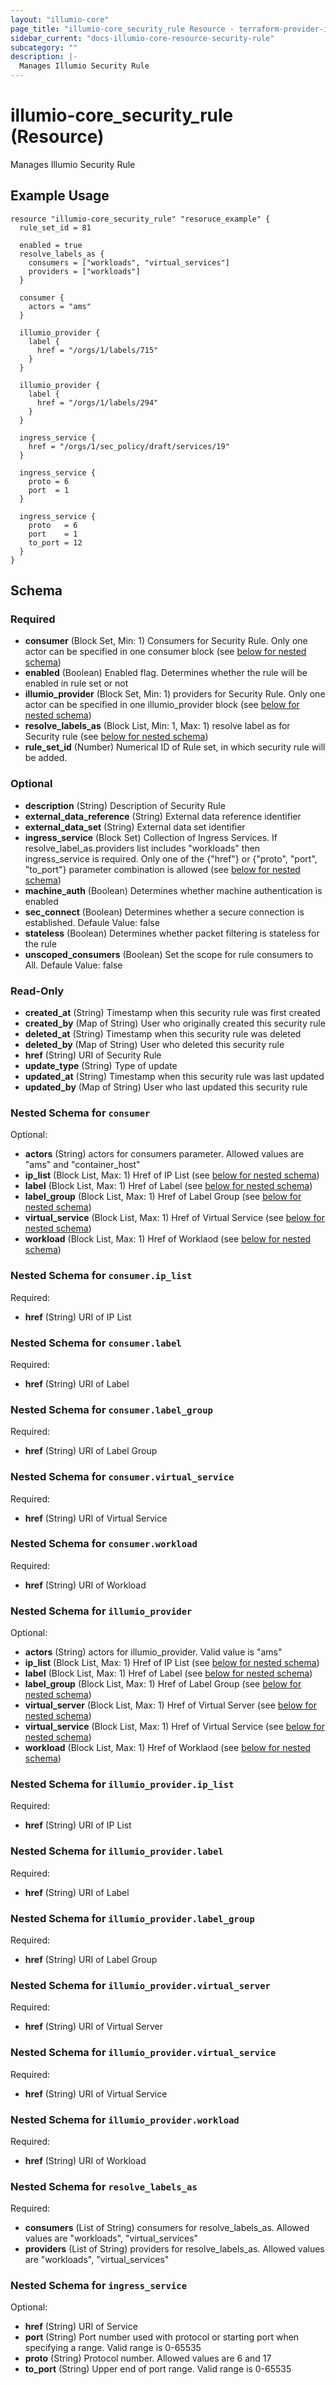 ```yaml
---
layout: "illumio-core"
page_title: "illumio-core_security_rule Resource - terraform-provider-illumio-core"
sidebar_current: "docs-illumio-core-resource-security-rule"
subcategory: ""
description: |-
  Manages Illumio Security Rule
---
```


# illumio-core_security_rule (Resource)

Manages Illumio Security Rule

Example Usage
------------

```hcl
resource "illumio-core_security_rule" "resoruce_example" {
  rule_set_id = 81

  enabled = true
  resolve_labels_as {
    consumers = ["workloads", "virtual_services"]
    providers = ["workloads"]
  }

  consumer {
    actors = "ams"
  }

  illumio_provider {
    label {
      href = "/orgs/1/labels/715"
    }
  }

  illumio_provider {
    label {
      href = "/orgs/1/labels/294"
    }
  }

  ingress_service {
    href = "/orgs/1/sec_policy/draft/services/19"
  }

  ingress_service {
    proto = 6
    port  = 1
  }

  ingress_service {
    proto   = 6
    port    = 1
    to_port = 12
  }
}
```

## Schema

### Required

- **consumer** (Block Set, Min: 1) Consumers for Security Rule. Only one actor can be specified in one consumer block (see [below for nested schema](#nestedblock--consumer))
- **enabled** (Boolean) Enabled flag. Determines whether the rule will be enabled in rule set or not
- **illumio_provider** (Block Set, Min: 1) providers for Security Rule. Only one actor can be specified in one illumio_provider block (see [below for nested schema](#nestedblock--illumio_provider))
- **resolve_labels_as** (Block List, Min: 1, Max: 1) resolve label as for Security rule (see [below for nested schema](#nestedblock--resolve_labels_as))
- **rule_set_id** (Number) Numerical ID of Rule set, in which security rule will be added.

### Optional

- **description** (String) Description of Security Rule
- **external_data_reference** (String) External data reference identifier
- **external_data_set** (String) External data set identifier
- **ingress_service** (Block Set) Collection of Ingress Services. If resolve_label_as.providers list includes "workloads" then ingress_service is required. Only one of the {"href"} or {"proto", "port", "to_port"} parameter combination is allowed (see [below for nested schema](#nestedblock--ingress_service))
- **machine_auth** (Boolean) Determines whether machine authentication is enabled
- **sec_connect** (Boolean) Determines whether a secure connection is established. Defaule Value: false
- **stateless** (Boolean) Determines whether packet filtering is stateless for the rule
- **unscoped_consumers** (Boolean) Set the scope for rule consumers to All. Defaule Value: false

### Read-Only

- **created_at** (String) Timestamp when this security rule was first created
- **created_by** (Map of String) User who originally created this security rule
- **deleted_at** (String) Timestamp when this security rule was deleted
- **deleted_by** (Map of String) User who deleted this security rule
- **href** (String) URI of Security Rule
- **update_type** (String) Type of update
- **updated_at** (String) Timestamp when this security rule was last updated
- **updated_by** (Map of String) User who last updated this security rule

<a id="nestedblock--consumer"></a>
### Nested Schema for `consumer`

Optional:

- **actors** (String) actors for consumers parameter. Allowed values are "ams" and "container_host"
- **ip_list** (Block List, Max: 1) Href of IP List (see [below for nested schema](#nestedblock--consumer--ip_list))
- **label** (Block List, Max: 1) Href of Label (see [below for nested schema](#nestedblock--consumer--label))
- **label_group** (Block List, Max: 1) Href of Label Group (see [below for nested schema](#nestedblock--consumer--label_group))
- **virtual_service** (Block List, Max: 1) Href of Virtual Service (see [below for nested schema](#nestedblock--consumer--virtual_service))
- **workload** (Block List, Max: 1) Href of Worklaod (see [below for nested schema](#nestedblock--consumer--workload))

<a id="nestedblock--consumer--ip_list"></a>
### Nested Schema for `consumer.ip_list`

Required:

- **href** (String) URI of IP List


<a id="nestedblock--consumer--label"></a>
### Nested Schema for `consumer.label`

Required:

- **href** (String) URI of Label


<a id="nestedblock--consumer--label_group"></a>
### Nested Schema for `consumer.label_group`

Required:

- **href** (String) URI of Label Group


<a id="nestedblock--consumer--virtual_service"></a>
### Nested Schema for `consumer.virtual_service`

Required:

- **href** (String) URI of Virtual Service


<a id="nestedblock--consumer--workload"></a>
### Nested Schema for `consumer.workload`

Required:

- **href** (String) URI of Workload



<a id="nestedblock--illumio_provider"></a>
### Nested Schema for `illumio_provider`

Optional:

- **actors** (String) actors for illumio_provider. Valid value is "ams"
- **ip_list** (Block List, Max: 1) Href of IP List (see [below for nested schema](#nestedblock--illumio_provider--ip_list))
- **label** (Block List, Max: 1) Href of Label (see [below for nested schema](#nestedblock--illumio_provider--label))
- **label_group** (Block List, Max: 1) Href of Label Group (see [below for nested schema](#nestedblock--illumio_provider--label_group))
- **virtual_server** (Block List, Max: 1) Href of Virtual Server (see [below for nested schema](#nestedblock--illumio_provider--virtual_server))
- **virtual_service** (Block List, Max: 1) Href of Virtual Service (see [below for nested schema](#nestedblock--illumio_provider--virtual_service))
- **workload** (Block List, Max: 1) Href of Worklaod (see [below for nested schema](#nestedblock--illumio_provider--workload))

<a id="nestedblock--illumio_provider--ip_list"></a>
### Nested Schema for `illumio_provider.ip_list`

Required:

- **href** (String) URI of IP List


<a id="nestedblock--illumio_provider--label"></a>
### Nested Schema for `illumio_provider.label`

Required:

- **href** (String) URI of Label


<a id="nestedblock--illumio_provider--label_group"></a>
### Nested Schema for `illumio_provider.label_group`

Required:

- **href** (String) URI of Label Group


<a id="nestedblock--illumio_provider--virtual_server"></a>
### Nested Schema for `illumio_provider.virtual_server`

Required:

- **href** (String) URI of Virtual Server


<a id="nestedblock--illumio_provider--virtual_service"></a>
### Nested Schema for `illumio_provider.virtual_service`

Required:

- **href** (String) URI of Virtual Service


<a id="nestedblock--illumio_provider--workload"></a>
### Nested Schema for `illumio_provider.workload`

Required:

- **href** (String) URI of Workload



<a id="nestedblock--resolve_labels_as"></a>
### Nested Schema for `resolve_labels_as`

Required:

- **consumers** (List of String) consumers for resolve_labels_as. Allowed values are "workloads", "virtual_services"
- **providers** (List of String) providers for resolve_labels_as. Allowed values are "workloads", "virtual_services"


<a id="nestedblock--ingress_service"></a>
### Nested Schema for `ingress_service`

Optional:

- **href** (String) URI of Service
- **port** (String) Port number used with protocol or starting port when specifying a range. Valid range is 0-65535
- **proto** (String) Protocol number. Allowed values are 6 and 17
- **to_port** (String) Upper end of port range. Valid range is 0-65535


